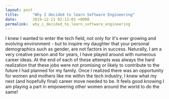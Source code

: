 ```yaml
---
layout: post
title:      "Why I decided to learn Software Engineering"
date:       2019-12-11 02:13:03 +0000
permalink:  why_i_decided_to_learn_software_engineering
---
```



I knew I wanted to enter the tech field, not only for it's ever growing and evolving environment - but to inspire my daughter that your personal demographics such as gender, are not factors in success. Naturally, I am a very creative person and for years, I have played around with numerous career ideas. At the end of each of these attempts was always the hard realization that these jobs were not promising or likely to contribute to the future I had planned for my family. Once I realized there was an opportunity for women and mothers like me within the tech industry, I knew what my next (and hopefully final) career move needed to be. It feels good knowing I am playing a part in empowering other women around the world to do the same! 
